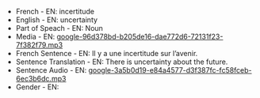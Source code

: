 - French - EN: incertitude
- English - EN: uncertainty
- Part of Speach - EN: Noun
- Media - EN:  [google-96d378bd-b205de16-dae772d6-72131f23-7f382f79.mp3](./47.mp3)
- French Sentence - EN: Il y a une incertitude sur l’avenir.
- Sentence Translation - EN: There is uncertainty about the future.
- Sentence Audio - EN:  [google-3a5b0d19-e84a4577-d3f387fc-fc58fceb-6ec3b6dc.mp3](./51.mp3)
- Gender - EN: 